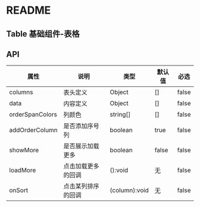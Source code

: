 # README
## Table 基础组件-表格
## API

属性 | 说明 | 类型 | 默认值 | 必选
----|-----|------|------|------
columns | 表头定义 | Object[](格式见demo) | [] | false
data | 内容定义 | Object[](格式见demo) | [] | false
orderSpanColors | 列颜色 | string[] | [] | false
addOrderColumn | 是否添加序号列 | boolean | true | false
showMore | 是否展示加载更多 | boolean | false | false
loadMore | 点击加载更多的回调 | ():void | 无 | false
onSort | 点击某列排序的回调 | (column):void | 无 | false

